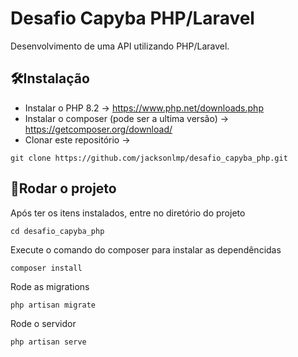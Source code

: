 # Desafio Capyba PHP/Laravel

Desenvolvimento de uma API utilizando PHP/Laravel.

## 🛠️Instalação 

- Instalar o PHP 8.2 -> https://www.php.net/downloads.php
- Instalar o composer (pode ser a ultima versão) -> https://getcomposer.org/download/
- Clonar este repositório ->
```
git clone https://github.com/jacksonlmp/desafio_capyba_php.git
```

## 🛞Rodar o projeto
Após ter os itens instalados, entre no diretório do projeto
```
cd desafio_capyba_php
```
Execute o comando do composer para instalar as dependêncidas
```
composer install
```
Rode as migrations
```
php artisan migrate
```
Rode o servidor
```
php artisan serve
```


